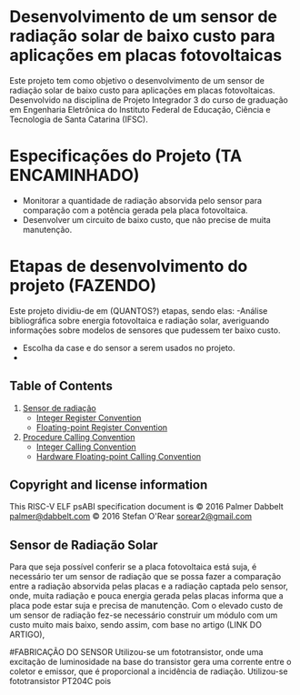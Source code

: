 # Desenvolvimento de um sensor de radiação solar de baixo custo para aplicações em placas fotovoltaicas
Este projeto tem como objetivo o desenvolvimento de um sensor de radiação solar de baixo custo para aplicações em placas fotovoltaicas. Desenvolvido na disciplina de Projeto Integrador 3 do curso de graduação em Engenharia Eletrônica do Instituto Federal de Educação, Ciência e Tecnologia de Santa Catarina (IFSC). 

# Especificações do Projeto  (TA ENCAMINHADO)
* Monitorar a quantidade de radiação absorvida pelo sensor para comparação com a potência gerada pela placa fotovoltaica.
* Desenvolver um circuito de baixo custo, que não precise de muita manutenção.

# Etapas de desenvolvimento do projeto (FAZENDO)
Este projeto dividiu-de em (QUANTOS?) etapas, sendo elas:
-Análise bibliográfica sobre energia fotovoltaica e radiação solar, averiguando informações sobre modelos de sensores que pudessem ter baixo custo.
* Escolha da case e do sensor a serem usados no projeto.
* 

## Table of Contents 
1. [Sensor de radiação](#register-convention)
	* [Integer Register Convention](#integer-register-convention)
	* [Floating-point Register Convention](#floating-point-register-convention)
2. [Procedure Calling Convention](#procedure-calling-convention)
	* [Integer Calling Convention](#integer-calling-convention)
	* [Hardware Floating-point Calling Convention](#hardware-floating-point-calling-convention)
  
## Copyright and license information

This RISC-V ELF psABI specification document is
 &copy; 2016 Palmer Dabbelt <palmer@dabbelt.com>
 &copy; 2016 Stefan O'Rear <sorear2@gmail.com>
 
 ## <a name=default-abis-and-c-type-sizes></a> Sensor de Radiação Solar 
Para que seja possível conferir se a placa fotovoltaica está suja, é necessário ter um sensor de radiação que se possa fazer a comparação entre a radiação absorvida pelas placas e a radiação captada pelo sensor, onde, muita radiação e pouca energia gerada pelas placas informa que a placa pode estar suja e precisa de manutenção.
 	Com o elevado custo de um sensor de radiação fez-se necessário construir um módulo com um custo muito mais baixo, sendo assim, com base no artigo (LINK DO ARTIGO), 
 

#FABRICAÇÃO DO SENSOR 
Utilizou-se um fototransistor, onde uma excitação de luminosidade na base do transistor gera uma corrente entre o coletor e emissor, que é proporcional a incidência de radiação. Utilizou-se fototransistor PT204C pois 

